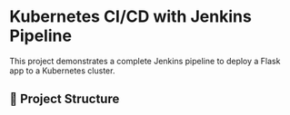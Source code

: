 # Kubernetes CI/CD with Jenkins Pipeline

This project demonstrates a complete Jenkins pipeline to deploy a Flask app to a Kubernetes cluster.

## 📁 Project Structure

